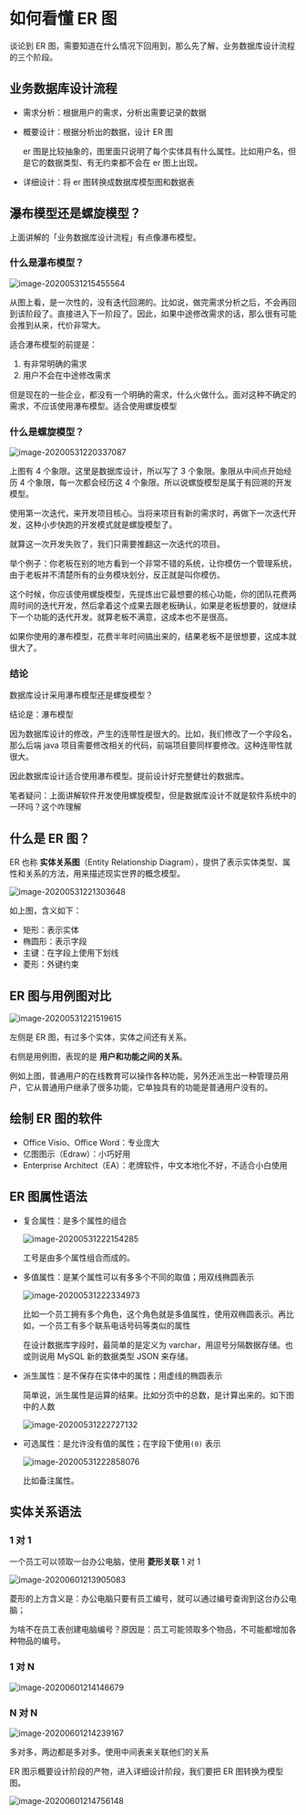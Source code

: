 # 如何看懂 ER 图

谈论到 ER 图，需要知道在什么情况下回用到，那么先了解，业务数据库设计流程的三个阶段。

## 业务数据库设计流程

- 需求分析：根据用户的需求，分析出需要记录的数据

- 概要设计：根据分析出的数据，设计 ER 图

  er 图是比较抽象的，图里面只说明了每个实体具有什么属性。比如用户名，但是它的数据类型、有无约束都不会在 er 图上出现。

- 详细设计：将 er 图转换成数据库模型图和数据表

## 瀑布模型还是螺旋模型？

上面讲解的「业务数据库设计流程」有点像瀑布模型。

### 什么是瀑布模型？

![image-20200531215455564](./assets/image-20200531215455564.png)

从图上看，是一次性的，没有迭代回溯的。比如说，做完需求分析之后，不会再回到该阶段了。直接进入下一阶段了。因此，如果中途修改需求的话，那么很有可能会推到从来，代价非常大。

适合瀑布模型的前提是：

1. 有非常明确的需求
2. 用户不会在中途修改需求

但是现在的一些企业，都没有一个明确的需求，什么火做什么。面对这种不确定的需求，不应该使用瀑布模型。适合使用螺旋模型

### 什么是螺旋模型？

![image-20200531220337087](./assets/image-20200531220337087.png)

上图有 4 个象限。这里是数据库设计，所以写了 3 个象限。象限从中间点开始经历 4 个象限，每一次都会经历这 4 个象限。所以说螺旋模型是属于有回溯的开发模型。

使用第一次迭代，来开发项目核心。当将来项目有新的需求时，再做下一次迭代开发，这种小步快跑的开发模式就是螺旋模型了。

就算这一次开发失败了，我们只需要推翻这一次迭代的项目。

举个例子：你老板在别的地方看到一个非常不错的系统，让你模仿一个管理系统，由于老板并不清楚所有的业务模块划分，反正就是叫你模仿。

这个时候，你应该使用螺旋模型，先提炼出它最想要的核心功能，你的团队花费两周时间的迭代开发，然后拿着这个成果去跟老板确认，如果是老板想要的，就继续下一个功能的迭代开发。就算老板不满意，这成本也不是很高。

如果你使用的瀑布模型，花费半年时间搞出来的，结果老板不是很想要，这成本就很大了。

### 结论

数据库设计采用瀑布模型还是螺旋模型？

结论是：瀑布模型

因为数据库设计的修改，产生的连带性是很大的。比如，我们修改了一个字段名，那么后端 java 项目需要修改相关的代码，前端项目要同样要修改。这种连带性就很大。

因此数据库设计适合使用瀑布模型。提前设计好完整健壮的数据库。

笔者疑问：上面讲解软件开发使用螺旋模型，但是数据库设计不就是软件系统中的一环吗？这个咋理解

## 什么是 ER 图？

ER 也称 **实体关系图**（Entity Relationship Diagram），提供了表示实体类型、属性和关系的方法，用来描述现实世界的概念模型。

![image-20200531221303648](./assets/image-20200531221303648.png)

如上图，含义如下：

- 矩形：表示实体
- 椭圆形：表示字段
- 主键：在字段上使用下划线
- 菱形：外键约束

## ER 图与用例图对比

![image-20200531221519615](./assets/image-20200531221519615.png)

左侧是 ER 图，有过多个实体，实体之间还有关系。

右侧是用例图，表现的是 **用户和功能之间的关系**。

例如上图，普通用户的在线教育可以操作各种功能，另外还派生出一种管理员用户，它从普通用户继承了很多功能，它单独具有的功能是普通用户没有的。

## 绘制 ER 图的软件

- Office Visio、Office Word：专业庞大
- 亿图图示（Edraw）：小巧好用
- Enterprise Architect（EA）：老牌软件，中文本地化不好，不适合小白使用

## ER 图属性语法

- 复合属性：是多个属性的组合

  ![image-20200531222154285](./assets/image-20200531222154285.png)

  工号是由多个属性组合而成的。

- 多值属性：是某个属性可以有多多个不同的取值；用双线椭圆表示

  ![image-20200531222334973](./assets/image-20200531222334973.png)

  比如一个员工拥有多个角色，这个角色就是多值属性，使用双椭圆表示。再比如，一个员工有多个联系电话号码等类似的属性

  在设计数据库字段时，最简单的是定义为 varchar，用逗号分隔数据存储。也或则说用 MySQL 新的数据类型 JSON 来存储。

- 派生属性：是不保存在实体中的属性；用虚线的椭圆表示

  简单说，派生属性是运算的结果。比如分页中的总数，是计算出来的。如下图中的人数

  ![image-20200531222727132](./assets/image-20200531222727132.png)

- 可选属性：是允许没有值的属性；在字段下使用`(0)` 表示

  ![image-20200531222858076](./assets/image-20200531222858076.png)

  比如备注属性。

## 实体关系语法

### 1 对 1

一个员工可以领取一台办公电脑，使用 **菱形关联** 1 对 1

![image-20200601213905083](./assets/image-20200601213905083.png)

菱形的上方含义是：办公电脑只要有员工编号，就可以通过编号查询到这台办公电脑；

为啥不在员工表创建电脑编号？原因是：员工可能领取多个物品，不可能都增加各种物品的编号。

### 1 对 N

![image-20200601214146679](./assets/image-20200601214146679.png)

### N 对 N

![image-20200601214239167](./assets/image-20200601214239167.png)

多对多，两边都是多对多。使用中间表来关联他们的关系

ER 图示概要设计阶段的产物，进入详细设计阶段，我们要把 ER 图转换为模型图。

![image-20200601214756148](./assets/image-20200601214756148.png)